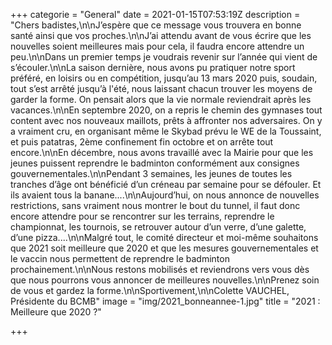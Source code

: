 +++
categorie = "General"
date = 2021-01-15T07:53:19Z
description = "Chers badistes,\n\nJ’espère que ce message vous trouvera en bonne santé ainsi que vos proches.\n\nJ’ai attendu avant de vous écrire que les nouvelles soient meilleures mais pour cela, il faudra encore attendre un peu.\n\nDans un premier temps je voudrais revenir sur l’année qui vient de s’écouler.\n\nLa saison dernière, nous avons pu pratiquer notre sport préféré, en loisirs ou en compétition, jusqu’au 13 mars 2020 puis, soudain, tout s’est arrêté jusqu’à l'été, nous laissant chacun trouver les moyens de garder la forme. On pensait alors que la vie normale reviendrait après les vacances.\n\nEn septembre 2020, on a repris le chemin des gymnases tout content avec nos nouveaux maillots, prêts à affronter nos adversaires. On y a vraiment cru, en organisant même le Skybad prévu le WE de la Toussaint, et puis patatras, 2ème confinement fin octobre et on arrête tout encore.\n\nEn décembre, nous avons travaillé avec la Mairie pour que les jeunes puissent reprendre le badminton conformément aux consignes gouvernementales.\n\nPendant 3 semaines, les jeunes de toutes les tranches d’âge ont bénéficié d’un créneau par semaine pour se défouler. Et ils avaient tous la banane....\n\nAujourd’hui, on nous annonce de nouvelles restrictions, sans vraiment nous montrer le bout du tunnel, il faut donc encore attendre pour se rencontrer sur les terrains, reprendre le championnat, les tournois, se retrouver autour d’un verre, d’une galette, d’une pizza....\n\nMalgré tout, le comité directeur et moi-même souhaitons que 2021 soit meilleure que 2020 et que les mesures gouvernementales et le vaccin nous permettent de reprendre le badminton prochainement.\n\nNous restons mobilisés et reviendrons vers vous dès que nous pourrons vous annoncer de meilleures nouvelles.\n\nPrenez soin de vous et gardez la forme.\n\nSportivement,\n\nColette VAUCHEL, Présidente du BCMB"
image = "img/2021_bonneannee-1.jpg"
title = "2021 : Meilleure que 2020 ?"

+++
